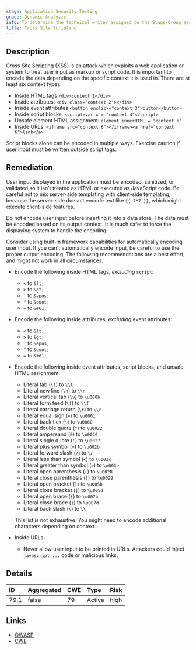 ```yaml
---
stage: Application Security Testing
group: Dynamic Analysis
info: To determine the technical writer assigned to the Stage/Group associated with this page, see https://handbook.gitlab.com/handbook/product/ux/technical-writing/#assignments
title: Cross Site Scripting
---
```


## Description

Cross Site Scripting (XSS) is an attack which exploits a web application or system to treat user input
as markup or script code. It is important to encode the data depending on the specific context it
is used in. There are at least six context types:

- Inside HTML tags `<div>context 1</div>`
- Inside attributes: ```<div class="context 2"></div>```
- Inside event attributes ```<button onclick="context 3">button</button>```
- Inside script blocks: ```<script>var x = "context 4"</script>```
- Unsafe element HTML assignment: ```element.innerHTML = "context 5"```
- Inside URLs: ```<iframe src="context 6"></iframe><a href="context 6">link</a>```

Script blocks alone can be encoded in multiple ways. Exercise caution if user
input must be written outside script tags.

## Remediation

User input displayed in the application must be encoded, sanitized, or validated
so it isn't treated as HTML or executed as JavaScript code. Be careful not to
mix server-side templating with client-side templating, because the server-side doesn't encode
text like `{{ 7*7 }}`, which might execute client-side features.

Do not encode user input before inserting it into a data store. The data must be
encoded based on its output context. It is much safer to force the displaying system to
handle the encoding.

Consider using built-in framework capabilities for automatically encoding user input. If you can't
automatically encode input, be careful to use the proper output encoding. The following recommendations
are a best effort, and might not work in all circumstances.

- Encode the following inside HTML tags, *excluding* `script`:
  - `<` to `&lt;`
  - `>` to `&gt;`
  - `'` to `&apos;`
  - `"` to `&quot;`
  - `=` to `&#61;`
- Encode the following inside attributes, *excluding* event attributes:
  - `<` to `&lt;`
  - `>` to `&gt;`
  - `'` to `&apos;`
  - `"` to `&quot;`
  - `=` to `&#61;`
- Encode the following inside event attributes, script blocks, and unsafe HTML assignment:
  - Literal tab (`\t`) to `\\t`
  - Literal new line (`\n`) to `\\n`
  - Literal vertical tab (`\v`) to `\u000b`
  - Literal form feed (`\f`) to `\\f`
  - Literal carriage return (`\r`) to `\\r`
  - Literal equal sign (`=`) to `\u0061`
  - Literal back tick (`\`) to `\u0060`
  - Literal double quote (`"`) to `\u0022`
  - Literal ampersand (`&`) to `\u0026`
  - Literal single quote (`'`) to `\u0027`
  - Literal plus symbol (`+`) to `\u002b`
  - Literal forward slash (`/`) to `\/`
  - Literal less than symbol (`<`) to `\u003c`
  - Literal greater than symbol (`>`) to `\u003e`
  - Literal open parenthesis (`(`) to `\u0028`
  - Literal close parenthesis (`)`) to `\u0029`
  - Literal open bracket (`[`) to `\u005b`
  - Literal close bracket (`]`) to `\u005d`
  - Literal open brace (`{`) to `\u007b`
  - Literal close brace (`}`) to `\u007d`
  - Literal back slash (`\`) to `\\`
  
  This list is not exhaustive. You might need to encode additional characters depending on context.
- Inside URLs:
  - Never allow user input to be printed in URLs. Attackers could inject `javascript:...` code or malicious links.

## Details

| ID | Aggregated | CWE | Type | Risk |
|:---|:-----------|:----|:-----|:-----|
| 79.1 | false | 79 | Active | high |

## Links

- [OWASP](https://owasp.org/www-community/attacks/xss/)
- [CWE](https://cwe.mitre.org/data/definitions/79.html)
